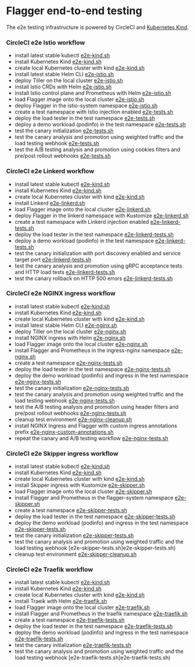 # Flagger end-to-end testing

The e2e testing infrastructure is powered by CircleCI and [Kubernetes Kind](https://github.com/kubernetes-sigs/kind).

### CircleCI e2e Istio workflow

* install latest stable kubectl [e2e-kind.sh](e2e-kind.sh)
* install Kubernetes Kind [e2e-kind.sh](e2e-kind.sh)
* create local Kubernetes cluster with kind [e2e-kind.sh](e2e-kind.sh)
* install latest stable Helm CLI [e2e-istio.sh](e2e-istio.sh)
* deploy Tiller on the local cluster [e2e-istio.sh](e2e-istio.sh)
* install Istio CRDs with Helm [e2e-istio.sh](e2e-istio.sh)
* install Istio control plane and Prometheus with Helm [e2e-istio.sh](e2e-istio.sh)
* load Flagger image onto the local cluster [e2e-istio.sh](e2e-istio.sh)
* deploy Flagger in the istio-system namespace [e2e-istio.sh](e2e-istio.sh)
* create a test namespace with Istio injection enabled [e2e-tests.sh](e2e-tests.sh)
* deploy the load tester in the test namespace [e2e-tests.sh](e2e-tests.sh)
* deploy a demo workload (podinfo) in the test namespace [e2e-tests.sh](e2e-tests.sh)
* test the canary initialization [e2e-tests.sh](e2e-tests.sh)
* test the canary analysis and promotion using weighted traffic and the load testing webhook [e2e-tests.sh](e2e-tests.sh)
* test the A/B testing analysis and promotion using cookies filters and pre/post rollout webhooks [e2e-tests.sh](e2e-tests.sh)

### CircleCI e2e Linkerd workflow

* install latest stable kubectl [e2e-kind.sh](e2e-kind.sh)
* install Kubernetes Kind [e2e-kind.sh](e2e-kind.sh)
* create local Kubernetes cluster with kind [e2e-kind.sh](e2e-kind.sh)
* install Linkerd [e2e-linkerd.sh](e2e-linkerd.sh)
* load Flagger image onto the local cluster [e2e-linkerd.sh](e2e-linkerd.sh)
* deploy Flagger in the linkerd namespace with Kustomize [e2e-linkerd.sh](e2e-linkerd.sh)
* create a test namespace with Linkerd injection enabled [e2e-linkerd-tests.sh](e2e-linkerd-tests.sh)
* deploy the load tester in the test namespace [e2e-linkerd-tests.sh](e2e-linkerd-tests.sh)
* deploy a demo workload (podinfo) in the test namespace [e2e-linkerd-tests.sh](e2e-linkerd-tests.sh)
* test the canary initialization with port discovery enabled and service target port [e2e-linkerd-tests.sh](e2e-linkerd-tests.sh)
* test the canary analysis and promotion using gRPC acceptance tests and HTTP load tests [e2e-linkerd-tests.sh](e2e-linkerd-tests.sh)
* test the canary rollback on HTTP 500 errors [e2e-linkerd-tests.sh](e2e-linkerd-tests.sh)

### CircleCI e2e NGINX ingress workflow

* install latest stable kubectl [e2e-kind.sh](e2e-kind.sh)
* install Kubernetes Kind [e2e-kind.sh](e2e-kind.sh)
* create local Kubernetes cluster with kind [e2e-kind.sh](e2e-kind.sh)
* install latest stable Helm CLI [e2e-nginx.sh](e2e-nginx.sh)
* deploy Tiller on the local cluster [e2e-nginx.sh](e2e-nginx.sh)
* install NGINX ingress with Helm [e2e-nginx.sh](e2e-nginx.sh)
* load Flagger image onto the local cluster [e2e-nginx.sh](e2e-nginx.sh)
* install Flagger and Prometheus in the ingress-nginx namespace [e2e-nginx.sh](e2e-nginx.sh)
* create a test namespace [e2e-nginx-tests.sh](e2e-nginx-tests.sh)
* deploy the load tester in the test namespace [e2e-nginx-tests.sh](e2e-nginx-tests.sh)
* deploy the demo workload (podinfo) and ingress in the test namespace [e2e-nginx-tests.sh](e2e-nginx-tests.sh)
* test the canary initialization [e2e-nginx-tests.sh](e2e-nginx-tests.sh)
* test the canary analysis and promotion using weighted traffic and the load testing webhook [e2e-nginx-tests.sh](e2e-nginx-tests.sh)
* test the A/B testing analysis and promotion using header filters and pre/post rollout webhooks [e2e-nginx-tests.sh](e2e-nginx-tests.sh)
* cleanup test environment [e2e-nginx-cleanup.sh](e2e-nginx-cleanup.sh)
* install NGINX Ingress and Flagger with custom ingress annotations prefix [e2e-nginx-custom-annotations.sh](e2e-nginx-custom-annotations.sh)
* repeat the canary and A/B testing workflow [e2e-nginx-tests.sh](e2e-nginx-tests.sh)

### CircleCI e2e Skipper ingress workflow

* install latest stable kubectl [e2e-kind.sh](e2e-kind.sh)
* install Kubernetes Kind [e2e-kind.sh](e2e-kind.sh)
* create local Kubernetes cluster with kind [e2e-kind.sh](e2e-kind.sh)
* install Skipper ingress with Kustomize [e2e-skipper.sh](e2e-skipper.sh)
* load Flagger image onto the local cluster [e2e-skipper.sh](e2e-skipper.sh)
* install Flagger and Prometheus in the flagger-system namespace [e2e-skipper.sh](e2e-skipper.sh)
* create a test namespace [e2e-skipper-tests.sh](e2e-skipper-tests.sh)
* deploy the load tester in the test namespace [e2e-skipper-tests.sh](e2e-skipper-tests.sh)
* deploy the demo workload (podinfo) and ingress in the test namespace [e2e-skipper-tests.sh](e2e-skipper-tests.sh)
* test the canary initialization [e2e-skipper-tests.sh](e2e-skipper-tests.sh)
* test the canary analysis and promotion using weighted traffic and the load testing webhook [e2e-skipper-tests.sh]e2e-skipper-tests.sh)
* cleanup test environment [e2e-skipper-cleanup.sh](e2e-skipper-cleanup.sh)

### CircleCI e2e Traefik workflow

* install latest stable kubectl [e2e-kind.sh](e2e-kind.sh)
* install Kubernetes Kind [e2e-kind.sh](e2e-kind.sh)
* create local Kubernetes cluster with kind [e2e-kind.sh](e2e-kind.sh)
* install Traeik with Helm [e2e-traefik.sh](e2e-traefik.sh)
* load Flagger image onto the local cluster [e2e-traefik.sh](e2e-traefik.sh)
* install Flagger and Prometheus in the traefik namespace [e2e-traefik.sh](e2e-traefik.sh)
* create a test namespace [e2e-traefik-tests.sh](e2e-traefik-tests.sh)
* deploy the load tester in the test namespace [e2e-traefik-tests.sh](e2e-traefik-tests.sh)
* deploy the demo workload (podinfo) and ingress in the test namespace [e2e-traefik-tests.sh](e2e-traefik-tests.sh)
* test the canary initialization [e2e-traefik-tests.sh](e2e-traefik-tests.sh)
* test the canary analysis and promotion using weighted traffic and the load testing webhook [e2e-traefik-tests.sh]e2e-traefik-tests.sh)
